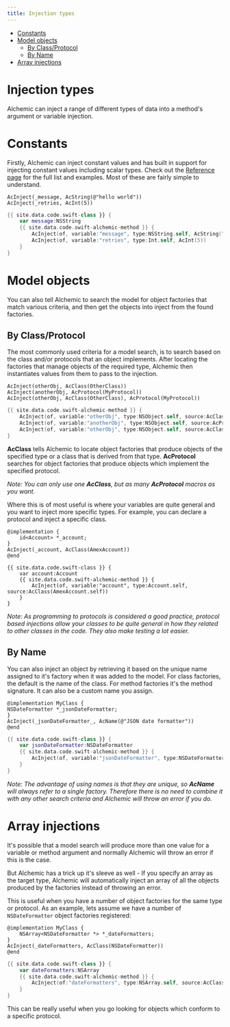 ```yaml
---
title: Injection types
---
```


* [Constants](#constants)
* [Model objects](#model-objects)
    * [By Class/Protocol](#by-classprotocol)
    * [By Name](#by-name)
* [Array injections](#array-injections)

# Injection types

Alchemic can inject a range of different types of data into a method's argument or variable injection.

# Constants

Firstly, Alchemic can inject constant values and has built in support for injecting constant values including scalar types. Check out the [Reference page](ref.html) for the full list and examples. Most of these are fairly simple to understand.

```objc
AcInject(_message, AcString(@"hello world"))
AcInject(_retries, AcInt(5))
```

```swift
{{ site.data.code.swift-class }} {
    var message:NSString
    {{ site.data.code.swift-alchemic-method }} {
        AcInject(of, variable:"message", type:NSString.self, AcString("hello world"))
        AcInject(of, variable:"retries", type:Int.self, AcInt(5))
    }
}
```

# Model objects

You can also tell Alchemic to search the model for object factories that match various criteria, and then get the objects into inject from the found factories. 

## By Class/Protocol

The most commonly used criteria for a model search, is to search based on the class and/or protocols that an object implements. After locating the factories that manage objects of the required type, Alchemic then instantiates values from them to pass to the injection.

```objc
AcInject(otherObj, AcClass(OtherClass))
AcInject(anotherObj, AcProtocol(MyProtocol))
AcInject(otherObj, AcClass(OtherClass), AcProtocol(MyProtocol))
``` 

```swift
{{ site.data.code.swift-alchemic-method }} {
    AcInject(of, variable:"otherObj", type:NSObject.self, source:AcClass(OtherClass.self))
    AcInject(of, variable:"anotherObj", type:NSObject.self, source:AcProtocol(MyProtocol.self))
    AcInject(of, variable:"otherObj", type:NSObject.self, source:AcClass(OtherClass.self), AcProtocol(MyProtocol.self))
}
``` 

__AcClass__ tells Alchemic to locate object factories that produce objects of the specified type or a class that is derived from that type. __AcProtocol__ searches for object factories that produce objects which implement the specified protocol.

*Note: You can only use one __AcClass__, but as many __AcProtocol__ macros as you want.* 

Where this is of most useful is where your variables are quite general and you want to inject more specific types. For example, you can declare a protocol and inject a specific class. 

```objc
@implementation {
    id<Account> *_account;
}
AcInject(_account, AcClass(AmexAccount))
@end
```

```objc
{{ site.data.code.swift-class }} {
    var account:Account
    {{ site.data.code.swift-alchemic-method }} {
        AcInject(of, variable:"account", type:Account.self, source:AcClass(AmexAccount.self))
    } 
}
```

*Note: As programming to protocols is considered a good practice, protocol based injections allow your classes to be quite general in how they related to other classes in the code. They also make testing a lot easier.*


## By Name

You can also inject an object by retrieving it based on the unique name assigned to it's factory when it was added to the model. For class factories, the default is the name of the class. For method factories it's the method signature. It can also be a custom name you assign.

```objc
@implementation MyClass {
NSDateFormatter *_jsonDateFormatter;
}
AcInject(_jsonDateFormatter_, AcName(@"JSON date formatter"))
@end
```

```swift
{{ site.data.code.swift-class }} {
    var jsonDateFormatter:NSDateFormatter
    {{ site.data.code.swift-alchemic-method }} {
        AcInject(of, variable:"jsonDateFormatter", type:NSDateFormatter.self, source:AcName("JSON date formatter"))
    }
}
```

*Note: The advantage of using names is that they are unique, so __AcName__ will always refer to a single factory. Therefore there is no need to combine it with any other search criteria and Alchemic will throw an error if you do.*

# Array injections

It's possible that a model search will produce more than one value for a variable or method argument and normally Alchemic will throw an error if this is the case.

But Alchemic has a trick up it's sleeve as well - If you specify an array as the target type, Alchemic will automatically inject an array of all the objects produced by the factories instead of throwing an error. 

This is useful when you have a number of object factories for the same type or protocol. As an example, lets assume we have a number of  `NSDateFormatter` object factories registered:

```objc
@implementation MyClass {
    NSArray<NSDateFormatter *> *_dateFormatters;
}
AcInject(_dateFormatters, AcClass(NSDateFormatter))
@end
```

```swift
{{ site.data.code.swift-class }} {
    var dateFormatters:NSArray
    {{ site.data.code.swift-alchemic-method }} {
        AcInject(of:"dateFormatters", type:NSArray.self, source:AcClass(NSDateFormatter.self))
    }
}
```

This can be really useful when you go looking for objects which conform to a specific protocol.




